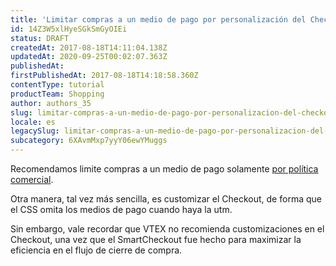 ```yaml
---
title: 'Limitar compras a un medio de pago por personalización del Checkout'
id: 14Z3W5xlHyeSGkSmGyOIEi
status: DRAFT
createdAt: 2017-08-18T14:11:04.138Z
updatedAt: 2020-09-25T00:02:07.363Z
publishedAt: 
firstPublishedAt: 2017-08-18T14:18:58.360Z
contentType: tutorial
productTeam: Shopping
author: authors_35
slug: limitar-compras-a-un-medio-de-pago-por-personalizacion-del-checkout
locale: es
legacySlug: limitar-compras-a-un-medio-de-pago-por-personalizacion-del-checkout
subcategory: 6XAvmMxp7yyY06ewYMuggs
---
```


Recomendamos limite compras a un medio de pago solamente [por política comercial](/es/tutorial/limitar-compras-a-un-medio-de-pago-por-politica-comercial).

Otra manera, tal vez más sencilla, es customizar el Checkout, de forma que el CSS omita los medios de pago cuando haya la utm. 

<div class="alert alert-danger">Sin embargo, vale recordar que VTEX no recomienda customizaciones en el Checkout, una vez que el SmartCheckout fue hecho para maximizar la eficiencia en el flujo de cierre de compra.</div>

